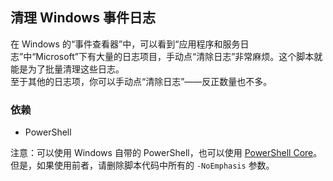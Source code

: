 ## 清理 Windows 事件日志

在 Windows 的“事件查看器”中，可以看到“应用程序和服务日志”中“Microsoft”下有大量的日志项目，手动点“清除日志”非常麻烦。这个脚本就能是为了批量清理这些日志。  
至于其他的日志项，你可以手动点“清除日志”——反正数量也不多。

### 依赖
* PowerShell

注意：可以使用 Windows 自带的 PowerShell，也可以使用 [PowerShell Core](https://github.com/PowerShell/PowerShell)。  
但是，如果使用前者，请删除脚本代码中所有的 `-NoEmphasis` 参数。
